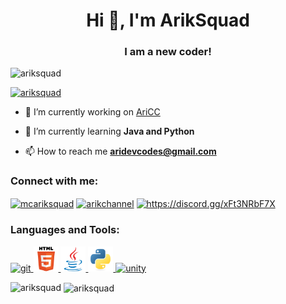 <h1 align="center">Hi 👋, I'm ArikSquad</h1>
<h3 align="center">I am a new coder!</h3>

<p align="left"> <img src="https://komarev.com/ghpvc/?username=ariksquad&label=Profile%20views&color=0e75b6&style=flat" alt="ariksquad" /> </p>

<p align="left"> <a href="https://github.com/ryo-ma/github-profile-trophy"><img src="https://github-profile-trophy.vercel.app/?username=ariksquad" alt="ariksquad" /></a> </p>

- 🔭 I’m currently working on [AriCC](https://github.com/ArikSquad/AriCC)

- 🌱 I’m currently learning **Java and Python**

- 📫 How to reach me **aridevcodes@gmail.com**

<h3 align="left">Connect with me:</h3>
<p align="left">
<a href="https://twitter.com/mcariksquad" target="blank"><img align="center" src="https://raw.githubusercontent.com/rahuldkjain/github-profile-readme-generator/master/src/images/icons/Social/twitter.svg" alt="mcariksquad" height="30" width="40" /></a>
<a href="https://www.youtube.com/c/arikchannel" target="blank"><img align="center" src="https://raw.githubusercontent.com/rahuldkjain/github-profile-readme-generator/master/src/images/icons/Social/youtube.svg" alt="arikchannel" height="30" width="40" /></a>
<a href="https://discord.gg/https://discord.gg/xFt3NRbF7X" target="blank"><img align="center" src="https://raw.githubusercontent.com/rahuldkjain/github-profile-readme-generator/master/src/images/icons/Social/discord.svg" alt="https://discord.gg/xFt3NRbF7X" height="30" width="40" /></a>
</p>

<h3 align="left">Languages and Tools:</h3>
<p align="left"> <a href="https://git-scm.com/" target="_blank"> <img src="https://www.vectorlogo.zone/logos/git-scm/git-scm-icon.svg" alt="git" width="40" height="40"/> </a> <a href="https://www.w3.org/html/" target="_blank"> <img src="https://raw.githubusercontent.com/devicons/devicon/master/icons/html5/html5-original-wordmark.svg" alt="html5" width="40" height="40"/> </a> <a href="https://www.java.com" target="_blank"> <img src="https://raw.githubusercontent.com/devicons/devicon/master/icons/java/java-original.svg" alt="java" width="40" height="40"/> </a> <a href="https://www.python.org" target="_blank"> <img src="https://raw.githubusercontent.com/devicons/devicon/master/icons/python/python-original.svg" alt="python" width="40" height="40"/> </a> <a href="https://unity.com/" target="_blank"> <img src="https://www.vectorlogo.zone/logos/unity3d/unity3d-icon.svg" alt="unity" width="40" height="40"/> </a> </p>

<p><img align="left" src="https://github-readme-stats.vercel.app/api/top-langs?username=ariksquad&show_icons=true&locale=en&layout=compact" alt="ariksquad" /></p>

<p>&nbsp;<img align="center" src="https://github-readme-stats.vercel.app/api?username=ariksquad&show_icons=true&locale=en" alt="ariksquad" /></p>
